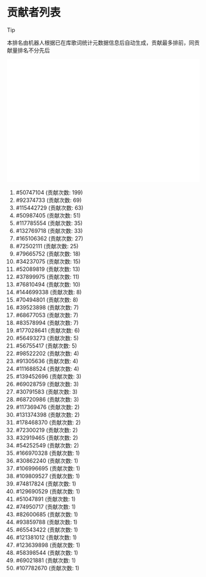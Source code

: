 # 贡献者列表

> [!TIP]
> 本排名由机器人根据已在库歌词统计元数据信息后自动生成，贡献最多排前，同贡献量排名不分先后

![贡献者头像画廊](./CONTRIBUTORS.svg)

1. #50747104 (贡献次数: 199)
2. #92374733 (贡献次数: 69)
3. #115442729 (贡献次数: 63)
4. #50987405 (贡献次数: 51)
5. #117785554 (贡献次数: 35)
6. #132769718 (贡献次数: 33)
7. #165106362 (贡献次数: 27)
8. #72502111 (贡献次数: 25)
9. #79665752 (贡献次数: 18)
10. #34237075 (贡献次数: 15)
11. #52089819 (贡献次数: 13)
12. #37899975 (贡献次数: 11)
13. #76810494 (贡献次数: 10)
14. #144699338 (贡献次数: 8)
15. #70494801 (贡献次数: 8)
16. #39523898 (贡献次数: 7)
17. #68677053 (贡献次数: 7)
18. #83578994 (贡献次数: 7)
19. #177028641 (贡献次数: 6)
20. #56493273 (贡献次数: 5)
21. #56755417 (贡献次数: 5)
22. #98522202 (贡献次数: 4)
23. #91305636 (贡献次数: 4)
24. #111688524 (贡献次数: 4)
25. #139452696 (贡献次数: 3)
26. #69028759 (贡献次数: 3)
27. #30791583 (贡献次数: 3)
28. #68720986 (贡献次数: 3)
29. #117369476 (贡献次数: 2)
30. #131374398 (贡献次数: 2)
31. #178468370 (贡献次数: 2)
32. #72300219 (贡献次数: 2)
33. #32919465 (贡献次数: 2)
34. #54252549 (贡献次数: 2)
35. #166970328 (贡献次数: 1)
36. #30862240 (贡献次数: 1)
37. #106996695 (贡献次数: 1)
38. #109809527 (贡献次数: 1)
39. #74817824 (贡献次数: 1)
40. #129690529 (贡献次数: 1)
41. #51047891 (贡献次数: 1)
42. #74950717 (贡献次数: 1)
43. #82600685 (贡献次数: 1)
44. #93859788 (贡献次数: 1)
45. #65543422 (贡献次数: 1)
46. #121381012 (贡献次数: 1)
47. #123639898 (贡献次数: 1)
48. #58398544 (贡献次数: 1)
49. #69021881 (贡献次数: 1)
50. #107782670 (贡献次数: 1)

